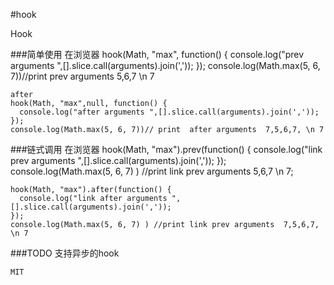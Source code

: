 #hook

Hook

###简单使用
	在浏览器
	hook(Math, "max", function() {
	  console.log("prev arguments ",[].slice.call(arguments).join(','));
	});
	console.log(Math.max(5, 6, 7))//print  prev arguments  5,6,7 \n 7

	after
	hook(Math, "max",null, function() {
	  console.log("after arguments ",[].slice.call(arguments).join(','));
	});
	console.log(Math.max(5, 6, 7))// print  after arguments  7,5,6,7, \n 7

###链式调用
	在浏览器
	hook(Math, "max").prev(function() {
	  console.log("link prev arguments ",[].slice.call(arguments).join(','));
	});
	console.log(Math.max(5, 6, 7) ) //print link prev arguments  5,6,7 \n 7;

	hook(Math, "max").after(function() {
	  console.log("link after arguments ",[].slice.call(arguments).join(','));
	});
	console.log(Math.max(5, 6, 7) ) //print link prev arguments  7,5,6,7, \n 7

###TODO
	支持异步的hook
	
	MIT
